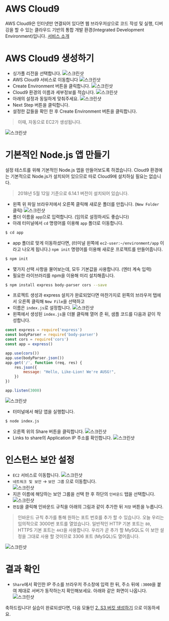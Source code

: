 # AWS Cloud9
<!-- ![c9](https://i.imgur.com/rzZMKYN.png) -->

AWS Cloud9은 인터넷만 연결되어 있다면 웹 브라우저상으로 코드 작성 및 실행, 디버깅을 할 수 있는 클라우드 기반의 통합 개발 환경(Integrated Development Environment)입니다. [서비스 소개](https://aws.amazon.com/ko/cloud9/)  

# AWS Cloud9 생성하기 
- 싱가폴 리전을 선택합니다.
![스크린샷](images/screenshot-1.png)
- AWS Cloud9 서비스로 이동합니다
![스크린샷](images/screenshot-2.png)
- Create Environment 버튼을 클릭합니다.
![스크린샷](images/screenshot-3.png)
- Cloud9 환경의 이름과 세부정보를 적습니다.
![스크린샷](images/screenshot-4.png)
- 아래의 설정과 동일하게 맞춰주세요.
![스크린샷](images/screenshot-5.png)
- Next Step 버튼을 클릭합니다.  
- 설정한 값들을 확인 한 후 Create Environment 버튼을 클릭합니다.
> 이때, 자동으로 EC2가 생성됩니다.  

![스크린샷](images/screenshot-6.png)

# 기본적인 Node.js 앱 만들기
설정 테스트를 위해 기본적인 Node.js 앱을 만들어보도록 하겠습니다. Cloud9 환경에는 기본적으로 Node.js가 설치되어 있으므로 따로 Cloud9에 설치하실 필요는 없습니다.
> 2018년 5월 12일 기준으로 6.14.1 버전이 설치되어 있습니다.

- 왼쪽 위 파일 브라우저에서 오른쪽 클릭해 새로운 폴더를 만듭니다. (`New Folder` 클릭)
![스크린샷](images/screenshot-11.png)
- 폴더 이름을 `app`으로 입력합니다. (임의로 설정하셔도 좋습니다)  
- 아래 터미널에서 `cd` 명령어를 이용해 `app` 폴더로 이동합니다.

```bash
$ cd app
```

- app 폴더로 맞게 이동하셨다면, (터미널 왼쪽에 `ec2-user:~/environment/app` 이라고 나오게 됩니다.) `npm init` 명령어를 이용해 새로운 프로젝트를 만들어줍니다.  

```bash
$ npm init
```

- 몇가지 선택 사항을 물어보는데, 모두 기본값을 사용합니다. (엔터 계속 입력)
- 필요한 라이브러리를 npm을 이용해 미리 설치해줍니다.

```bash
$ npm install express body-parser cors --save
```

- 프로젝트 생성과 express 설치가 완료되었다면 마찬가지로 왼쪽의 브라우저 탭에서 오른쪽 클릭해 `New File`을 선택하고
- 이름은 `index.js`로 설정합니다.
![스크린샷](images/screenshot-12.png)
- 왼쪽에서 생성된 `index.js`을 더블 클릭해 열어 준 뒤, 샘플 코드를 다음과 같이 작성합니다.

```javascript
const express = require('express')
const bodyParser = require('body-parser')
const cors = require('cors')
const app = express()

app.use(cors())
app.use(bodyParser.json())
app.get('/', function (req, res) {
    res.json({
        message: "Hello, Like-Lion! We're AUSG!",
    })
})

app.listen(3000)
```

![스크린샷](images/screenshot-13.png)

- 터미널에서 해당 앱을 실행합니다.  

```bash
$ node index.js
```

- 오른쪽 위의 Share 버튼을 클릭합니다.
![스크린샷](images/screenshot-14.png)
- Links to share의 Application IP 주소를 확인합니다.
![스크린샷](images/screenshot-15.png)

# 인스턴스 보안 설정
- `EC2` 서비스로 이동합니다.
![스크린샷](images/screenshot-20.png)
- `네트워크 및 보안` → `보안 그룹` 으로 이동합니다.  
![스크린샷](images/screenshot-21.png)
- 지은 이름에 해당하는 보안 그룹을 선택 한 후 하단의 `인바운드` 탭을 선택합니다.
![스크린샷](images/screenshot-22.png)
- `편집`을 클릭해 인바운드 규칙을 아래의 그림과 같이 추가한 뒤 `저장` 버튼을 누릅니다.
> 인바운드 규칙 추가를 통해 원하는 포트 번호를 추가 할 수 있습니다. 오늘 우리는 임의적으로 3000번 포트를 열었습니다. 일반적인 HTTP 기본 포트는 `80`, HTTPS 기본 포트는 `443`을 사용합니다.
> 우리가 곧 추가 할 MySQL도 이 보안 설정을 그대로 사용 할 것이므로 3306 포트 (MySQL)도 열어줍니다.

![스크린샷](images/screenshot-23.png)

# 결과 확인
- `Share`에서 확인한 IP 주소를 브라우저 주소창에 입력 한 뒤, 주소 뒤에 `:3000`을 붙여
제대로 서버가 동작하는지 확인해보세요. 아래와 같은 화면이 나옵니다.  
![스크린샷](images/screenshot-30.png)

축하드립니다! 실습이 완료되셨다면, 다음 모듈인 [2. S3 버킷 생성하기](../2_S3) 으로 이동하세요.
